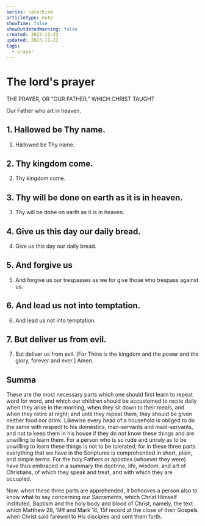 ```yaml
---
series: catechism
articleType: note
showTime: false
showOutdatedWarning: false
created: 2023-11-22
updated: 2023-11-22
tags:
  - prayer
---
```


# The lord's prayer
THE PRAYER, OR "OUR FATHER," WHICH CHRIST TAUGHT

Our Father who art in heaven.

## 1. Hallowed be Thy name.
1. Hallowed be Thy name.

## 2. Thy kingdom come.
2. Thy kingdom come.

## 3. Thy will be done on earth as it is in heaven.
3. Thy will be done on earth as it is in heaven.

## 4. Give us this day our daily bread.
4. Give us this day our daily bread.

## 5. And forgive us
5. And forgive us our trespasses as we for give those who trespass against us.

## 6. And lead us not into temptation.
6. And lead us not into temptation.

## 7. But deliver us from evil.
7. But deliver us from evil. [For Thine is the kingdom and the power and the glory, forever and ever.] Amen.

## Summa
These are the most necessary parts which one should first learn to repeat word for word, and which our children should be accustomed to recite daily when they arise in the morning, when they sit down to their meals, and when they retire at night; and until they repeat them, they should be given neither food nor drink. Likewise every head of a household is obliged to do the same with respect to his domestics, man-servants and maid-servants, and not to keep them in his house if they do not know these things and are unwilling to learn them. For a person who is so rude and unruly as to be unwilling to learn these things is not to be tolerated; for in these three parts everything that we have in the Scriptures is comprehended in short, plain, and simple terms. For the holy Fathers or apostles (whoever they were) have thus embraced in a summary the doctrine, life, wisdom, and art of Christians, of which they speak and treat, and with which they are occupied.

Now, when these three parts are apprehended, it behooves a person also to know what to say concerning our Sacraments, which Christ Himself instituted, Baptism and the holy body and blood of Christ, namely, the text which Matthew 28, 19ff and Mark 16, 15f record at the close of their Gospels when Christ said farewell to His disciples and sent them forth.

<!-- 
Made by laywer Kyrie Eleison 2023.
-->